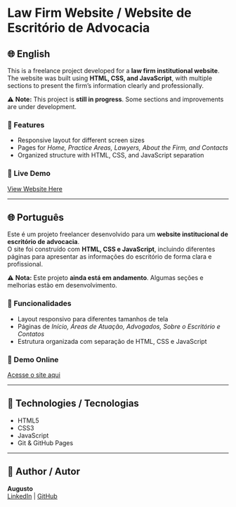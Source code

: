 # Law Firm Website / Website de Escritório de Advocacia

## 🌐 English

This is a freelance project developed for a **law firm institutional website**.  
The website was built using **HTML, CSS, and JavaScript**, with multiple sections to present the firm’s information clearly and professionally.  

⚠️ **Note:** This project is **still in progress**. Some sections and improvements are under development.  

### 🔹 Features
- Responsive layout for different screen sizes  
- Pages for *Home, Practice Areas, Lawyers, About the Firm, and Contacts*  
- Organized structure with HTML, CSS, and JavaScript separation  

### 🔗 Live Demo
[View Website Here](https://papayawhip-dotterel-222251.hostingersite.com/)

---

## 🌐 Português

Este é um projeto freelancer desenvolvido para um **website institucional de escritório de advocacia**.  
O site foi construído com **HTML, CSS e JavaScript**, incluindo diferentes páginas para apresentar as informações do escritório de forma clara e profissional.  

⚠️ **Nota:** Este projeto **ainda está em andamento**. Algumas seções e melhorias estão em desenvolvimento.  

### 🔹 Funcionalidades
- Layout responsivo para diferentes tamanhos de tela  
- Páginas de *Início, Áreas de Atuação, Advogados, Sobre o Escritório e Contatos*  
- Estrutura organizada com separação de HTML, CSS e JavaScript  

### 🔗 Demo Online
[Acesse o site aqui](https://papayawhip-dotterel-222251.hostingersite.com/)

---

## 📂 Technologies / Tecnologias
- HTML5  
- CSS3  
- JavaScript  
- Git & GitHub Pages  

---

## 👤 Author / Autor
**Augusto**  
[LinkedIn](https://www.linkedin.com/in/augusto-henriques-793375206/) | [GitHub](https://github.com/AugustoHen)
